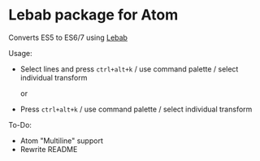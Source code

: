 # Lebab package for Atom

Converts ES5 to ES6/7 using [Lebab](https://github.com/mohebifar/lebab)

Usage:
- Select lines and press `ctrl+alt+k` / use command palette / select individual transform

  or

- Press `ctrl+alt+k` / use command palette / select individual transform

To-Do:
- Atom "Multiline" support
- Rewrite README
